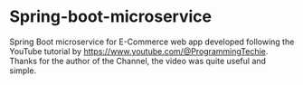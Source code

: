 # Spring-boot-microservice
Spring Boot microservice for E-Commerce web app developed following the YouTube tutorial by https://www.youtube.com/@ProgrammingTechie.
Thanks for the author of the Channel, the video was quite useful and simple.
